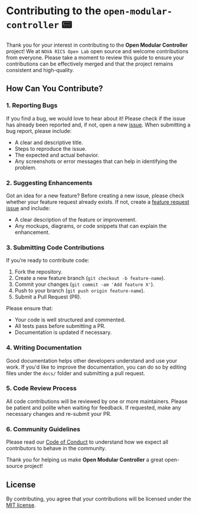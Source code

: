 # Contributing to the `open-modular-controller` 📟

Thank you for your interest in contributing to the **Open Modular Controller** project! We at `NOVA RICS Open Lab`  open source and welcome contributions from everyone. Please take a moment to review this guide to ensure your contributions can be effectively merged and that the project remains consistent and high-quality.

## How Can You Contribute?

### 1. Reporting Bugs
If you find a bug, we would love to hear about it! Please check if the issue has already been reported and, if not, open a new [issue](https://github.com/NOVA-RICS-Open-Lab/open-modular-controller/issues). When submitting a bug report, please include:
- A clear and descriptive title.
- Steps to reproduce the issue.
- The expected and actual behavior.
- Any screenshots or error messages that can help in identifying the problem.

### 2. Suggesting Enhancements
Got an idea for a new feature? Before creating a new issue, please check whether your feature request already exists. If not, create a [feature request issue](https://github.com/NOVA-RICS-Open-Lab/open-modular-controller/issues) and include:
- A clear description of the feature or improvement.
- Any mockups, diagrams, or code snippets that can explain the enhancement.

### 3. Submitting Code Contributions
If you’re ready to contribute code:
1. Fork the repository.
2. Create a new feature branch (`git checkout -b feature-name`).
3. Commit your changes (`git commit -am 'Add feature X'`).
4. Push to your branch (`git push origin feature-name`).
5. Submit a Pull Request (PR).

Please ensure that:
- Your code is well structured and commented.
- All tests pass before submitting a PR.
- Documentation is updated if necessary.

### 4. Writing Documentation
Good documentation helps other developers understand and use your work. If you'd like to improve the documentation, you can do so by editing files under the `docs/` folder and submitting a pull request.

### 5. Code Review Process
All code contributions will be reviewed by one or more maintainers. Please be patient and polite when waiting for feedback. If requested, make any necessary changes and re-submit your PR.

### 6. Community Guidelines
Please read our [Code of Conduct](CODE_OF_CONDUCT.md) to understand how we expect all contributors to behave in the community.

Thank you for helping us make **Open Modular Controller** a great open-source project!

## License
By contributing, you agree that your contributions will be licensed under the [MIT license](LICENSE).